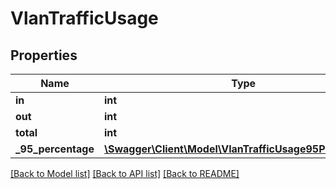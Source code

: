 # VlanTrafficUsage

## Properties
Name | Type | Description | Notes
------------ | ------------- | ------------- | -------------
**in** | **int** |  | [optional] 
**out** | **int** |  | [optional] 
**total** | **int** |  | [optional] 
**_95_percentage** | [**\Swagger\Client\Model\VlanTrafficUsage95Percentage[]**](VlanTrafficUsage95Percentage.md) |  | [optional] 

[[Back to Model list]](../../README.md#documentation-for-models) [[Back to API list]](../../README.md#documentation-for-api-endpoints) [[Back to README]](../../README.md)

